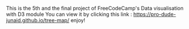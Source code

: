 This is the 5th and the final project of FreeCodeCamp's Data visualisation with D3 module
You can view it by clicking this link : https://pro-dude-junaid.github.io/tree-map/
enjoy!
